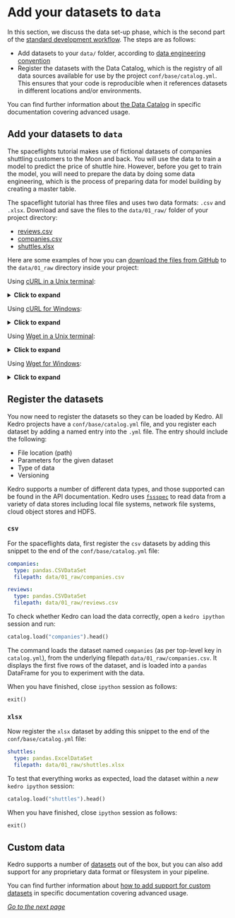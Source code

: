# Add your datasets to `data`

In this section, we discuss the data set-up phase, which is the second part of the [standard development workflow](./01_spaceflights_tutorial.md#kedro-project-development-workflow). The steps are as follows:

* Add datasets to your `data/` folder, according to [data engineering convention](../12_faq/01_faq.md#what-is-data-engineering-convention)
* Register the datasets with the Data Catalog, which is the registry of all data sources available for use by the project `conf/base/catalog.yml`. This ensures that your code is reproducible when it references datasets in different locations and/or environments.

You can find further information about [the Data Catalog](../05_data/01_data_catalog.md) in specific documentation covering advanced usage.


## Add your datasets to `data`

The spaceflights tutorial makes use of fictional datasets of companies shuttling customers to the Moon and back. You will use the data to train a model to predict the price of shuttle hire. However, before you get to train the model, you will need to prepare the data by doing some data engineering, which is the process of preparing data for model building by creating a master table.

The spaceflight tutorial has three files and uses two data formats: `.csv` and `.xlsx`. Download and save the files to the `data/01_raw/` folder of your project directory:

* [reviews.csv](https://quantumblacklabs.github.io/kedro/reviews.csv)
* [companies.csv](https://quantumblacklabs.github.io/kedro/companies.csv)
* [shuttles.xlsx](https://quantumblacklabs.github.io/kedro/shuttles.xlsx)

Here are some examples of how you can [download the files from GitHub](https://www.quora.com/How-do-I-download-something-from-GitHub) to the `data/01_raw` directory inside your project:

Using [cURL in a Unix terminal](https://curl.haxx.se/download.html):

<details>
<summary><b>Click to expand</b></summary>

```bash
# reviews
curl -o data/01_raw/reviews.csv https://quantumblacklabs.github.io/kedro/reviews.csv
# companies
curl -o data/01_raw/companies.csv https://quantumblacklabs.github.io/kedro/companies.csv
# shuttles
curl -o data/01_raw/shuttles.xlsx https://quantumblacklabs.github.io/kedro/shuttles.xlsx
```
</details>

Using [cURL for Windows](https://curl.se/windows/):

<details>
<summary><b>Click to expand</b></summary>

```bat
curl -o data\01_raw\reviews.csv https://quantumblacklabs.github.io/kedro/reviews.csv
curl -o data\01_raw\companies.csv https://quantumblacklabs.github.io/kedro/companies.csv
curl -o data\01_raw\shuttles.xlsx https://quantumblacklabs.github.io/kedro/shuttles.xlsx
```
</details>

Using [Wget in a Unix terminal](https://www.gnu.org/software/wget/):

<details>
<summary><b>Click to expand</b></summary>

```bash
# reviews
wget -O data/01_raw/reviews.csv https://quantumblacklabs.github.io/kedro/reviews.csv
# companies
wget -O data/01_raw/companies.csv https://quantumblacklabs.github.io/kedro/companies.csv
# shuttles
wget -O data/01_raw/shuttles.xlsx https://quantumblacklabs.github.io/kedro/shuttles.xlsx
```
</details>

Using [Wget for Windows](https://eternallybored.org/misc/wget/):

<details>
<summary><b>Click to expand</b></summary>

```bat
wget -O data\01_raw\reviews.csv https://quantumblacklabs.github.io/kedro/reviews.csv
wget -O data\01_raw\companies.csv https://quantumblacklabs.github.io/kedro/companies.csv
wget -O data\01_raw\shuttles.xlsx https://quantumblacklabs.github.io/kedro/shuttles.xlsx
```
</details>

## Register the datasets

You now need to register the datasets so they can be loaded by Kedro. All Kedro projects have a `conf/base/catalog.yml` file, and you register each dataset by adding a named entry into the `.yml` file. The entry should include the following:

* File location (path)
* Parameters for the given dataset
* Type of data
* Versioning

Kedro supports a number of different data types, and those supported can be found in the API documentation. Kedro uses [`fssspec`](https://filesystem-spec.readthedocs.io/en/latest/) to read data from a variety of data stores including local file systems, network file systems, cloud object stores and HDFS.


### `csv`

For the spaceflights data, first register the `csv` datasets by adding this snippet to the end of the `conf/base/catalog.yml` file:

```yaml
companies:
  type: pandas.CSVDataSet
  filepath: data/01_raw/companies.csv

reviews:
  type: pandas.CSVDataSet
  filepath: data/01_raw/reviews.csv
```

To check whether Kedro can load the data correctly, open a `kedro ipython` session and run:

```python
catalog.load("companies").head()
```

The command loads the dataset named `companies` (as per top-level key in `catalog.yml`), from the underlying filepath `data/01_raw/companies.csv`. It displays the first five rows of the dataset, and is loaded into a `pandas` DataFrame for you to experiment with the data.

When you have finished, close `ipython` session as follows:

```python
exit()
```

### `xlsx`

Now register the `xlsx` dataset by adding this snippet to the end of the `conf/base/catalog.yml` file:

```yaml
shuttles:
  type: pandas.ExcelDataSet
  filepath: data/01_raw/shuttles.xlsx
```

To test that everything works as expected, load the dataset within a _new_ `kedro ipython` session:

```python
catalog.load("shuttles").head()
```
When you have finished, close `ipython` session as follows:

```python
exit()
```

## Custom data

Kedro supports a number of [datasets](/kedro.extras.datasets) out of the box, but you can also add support for any proprietary data format or filesystem in your pipeline.

You can find further information about [how to add support for custom datasets](../07_extend_kedro/03_custom_datasets.md) in specific documentation covering advanced usage.


_[Go to the next page](./06_jupyter_notebook_workflow.md)_
